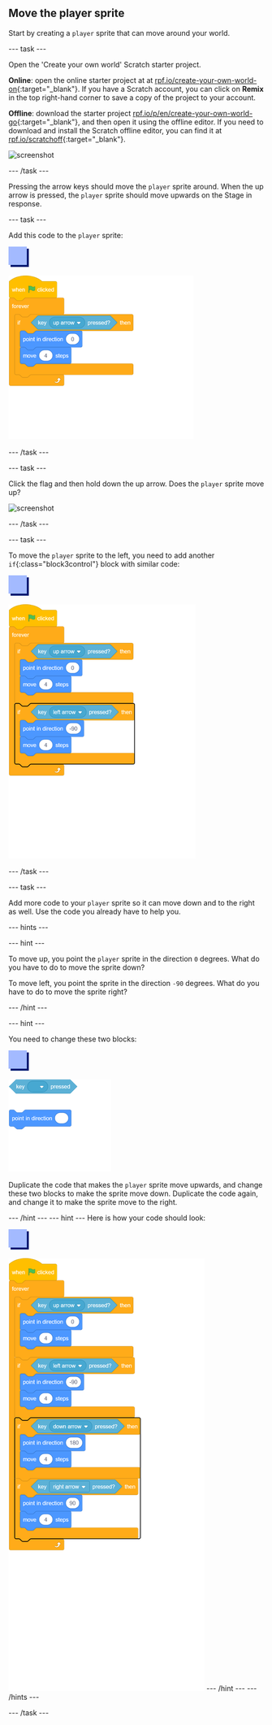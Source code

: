 ## Move the player sprite

Start by creating a `player` sprite that can move around your world. 

--- task ---

Open the 'Create your own world' Scratch starter project.

**Online**: open the online starter project at at [rpf.io/create-your-own-world-on](http://rpf.io/create-your-own-world-on){:target="_blank"}.
If you have a Scratch account, you can click on **Remix** in the top right-hand corner to save a copy of the project to your account.

**Offline**: download the starter project [rpf.io/p/en/create-your-own-world-go](http://rpf.io/p/en/create-your-own-world-go){:target="_blank"}, and then open it using the offline editor.
If you need to download and install the Scratch offline editor, you can find it at [rpf.io/scratchoff](https://rpf.io/scratchoff){:target="_blank"}.

![screenshot](images/world-starter.png)

--- /task ---

Pressing the arrow keys should move the `player` sprite around. When the up arrow is pressed, the `player` sprite should move upwards on the Stage in response.

--- task ---

Add this code to the `player` sprite:

![player](images/player.png)

![blocks_1545307893_8341105](images/blocks_1545307893_8341105.png)

--- /task ---

--- task ---

Click the flag and then hold down the up arrow. Does the `player` sprite move up?

![screenshot](images/world-up.png)

--- /task ---

--- task ---

To move the `player` sprite to the left, you need to add another `if`{:class="block3control"} block with similar code:

![player](images/player.png)

![blocks_1545307894_9338462](images/blocks_1545307894_9338462.png)

--- /task ---

--- task ---

Add more code to your `player` sprite so it can move down and to the right as well. Use the code you already have to help you.

--- hints ---

--- hint ---

To move up, you point the `player` sprite in the direction `0` degrees. What do you have to do to move the sprite down?

To move left, you point the sprite in the direction `-90` degrees. What do you have to do to move the sprite right?

--- /hint ---

--- hint ---

You need to change these two blocks:

![player](images/player.png)

![blocks_1545307896_0633843](images/blocks_1545307896_0633843.png)

Duplicate the code that makes the `player` sprite move upwards, and change these two blocks to make the sprite move down. Duplicate the code again, and change it to make the sprite move to the right.

--- /hint ---
--- hint ---
Here is how your code should look:

![player](images/player.png)

![blocks_1545307897_1598177](images/blocks_1545307897_1598177.png)
--- /hint ---
--- /hints ---

--- /task ---

